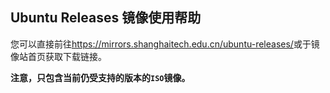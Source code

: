 ## Ubuntu Releases 镜像使用帮助

您可以直接前往<https://mirrors.shanghaitech.edu.cn/ubuntu-releases/>或于镜像站首页获取下载链接。

**注意，只包含当前仍受支持的版本的`ISO`镜像。**